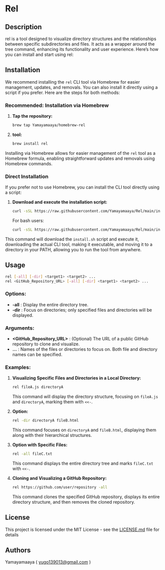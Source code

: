 # Rel

## Description

rel is a tool designed to visualize directory structures and the relationships between specific subdirectories and files. It acts as a wrapper around the tree command, enhancing its functionality and user experience. Here’s how you can install and start using rel:

## Installation

We recommend installing the `rel` CLI tool via Homebrew for easier management, updates, and removals. You can also install it directly using a script if you prefer. Here are the steps for both methods:

### **Recommended: Installation via Homebrew**

1. **Tap the repository:**

    ```bash
    brew tap Yamayamaaya/homebrew-rel
    ```

2. **tool:**

    ```bash
    brew install rel
    ```

Installing via Homebrew allows for easier management of the `rel` tool as a Homebrew formula, enabling straightforward updates and removals using Homebrew commands.

### **Direct Installation**

If you prefer not to use Homebrew, you can install the CLI tool directly using a script:

1. **Download and execute the installation script:**

    ```zsh
    curl -sSL https://raw.githubusercontent.com/Yamayamaaya/Rel/main/install.sh | zsh
    ```

    For bash users:

    ```bash
    curl -sSL https://raw.githubusercontent.com/Yamayamaaya/Rel/main/install.sh | bash
    ```

This command will download the `install.sh` script and execute it, downloading the actual CLI tool, making it executable, and moving it to a directory in your PATH, allowing you to run the tool from anywhere.

## Usage

```bash
rel [-all] [-dir] <target1> <target2> ...
rel <GitHub_Repository_URL> [-all] [-dir] <target1> <target2> ...
```

### **Options:**

-   **-all** : Display the entire directory tree.
-   **-dir** : Focus on directories; only specified files and directories will be displayed.

### **Arguments:**

-   **<GitHub_Repository_URL>** : (Optional) The URL of a public GitHub repository to clone and visualize.
-   **<target1> <target2> ...** : Names of the files or directories to focus on. Both file and directory names can be specified.

### **Examples:**

1. **Visualizing Specific Files and Directories in a Local Directory:**

    ```bash
    rel fileA.js directoryA
    ```

    This command will display the directory structure, focusing on `fileA.js` and `directoryA`, marking them with `<<-`.

2. **Option:**

    ```bash
    rel -dir directoryA fileB.html
    ```

    This command focuses on `directoryA` and `fileB.html`, displaying them along with their hierarchical structures.

3. **Option with Specific Files:**

    ```bash
    rel -all fileC.txt
    ```

    This command displays the entire directory tree and marks `fileC.txt` with `<<-`.

4. **Cloning and Visualizing a GitHub Repository:**

    ```bash
    rel https://github.com/user/repository -all
    ```

    This command clones the specified GitHub repository, displays its entire directory structure, and then removes the cloned repository.

## License

This project is licensed under the MIT License - see the [LICENSE.md](LICENSE.md) file for details

## Authors

Yamayamaaya ( yugo139013@gmail.com )
